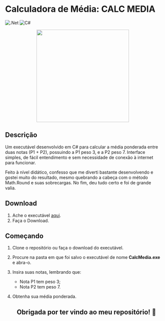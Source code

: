 # Calculadora de Média: CALC MEDIA

![.Net](https://img.shields.io/badge/.NET-5C2D91?style=for-the-badge&logo=.net&logoColor=white)
![C#](https://img.shields.io/badge/c%23-%23239120.svg?style=for-the-badge&logo=c-sharp&logoColor=white) 

<p align="center">
  <img width="300" height="300" src=https://i.pinimg.com/564x/5f/b1/f1/5fb1f1aa3e5ec1b8fab83cebfce5132c.jpg>
</p>

## Descrição
Um executável desenvolvido em C# para calcular a média ponderada entre duas notas (P1 + P2), possuindo a P1 peso 3, e a P2 peso 7. Interface simples, de fácil entendimento e sem necessidade de conexão à internet para funcionar. 

Feito à nível didático, confesso que me diverti bastante desenvolvendo e gostei muito do resultado, mesmo quebrando a cabeça com o método Math.Round e suas sobrecargas. No fim, deu tudo certo e foi de grande valia. 

## Download 
1. Ache o executável [aqui](https://github.com/sollaceux/Calc-Media/blob/master/CalcMedia.exe).
2. Faça o Download.

## Começando
1. Clone o repositório ou faça o download do executável.
2. Procure na pasta em que foi salvo o executável de nome **CalcMedia.exe** e abra-o.
3. Insira suas notas, lembrando que:
   - Nota P1 tem peso 3;
   - Nota P2 tem peso 7.
4. Obtenha sua média ponderada.

   <h2 align="center"> Obrigada por ter vindo ao meu repositório! 💜 </h2>

